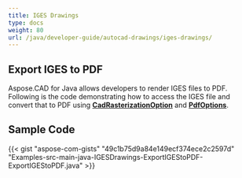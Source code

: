 ```yaml
---
title: IGES Drawings
type: docs
weight: 80
url: /java/developer-guide/autocad-drawings/iges-drawings/
---
```


## **Export IGES to PDF**

Aspose.CAD for Java allows developers to render IGES files to PDF. Following is the code demonstrating how to access the IGES file and convert that to PDF using [**CadRasterizationOption**](https://reference.aspose.com/cad/java/com.aspose.cad.imageoptions/CadRasterizationOptions) and [**PdfOptions**](https://reference.aspose.com/cad/java/com.aspose.cad.imageoptions/PdfOptions).

## Sample Code

{{< gist "aspose-com-gists" "49c1b75d9a84e149ecf374ece2c2597d" "Examples-src-main-java-IGESDrawings-ExportIGEStoPDF-ExportIGEStoPDF.java" >}}
